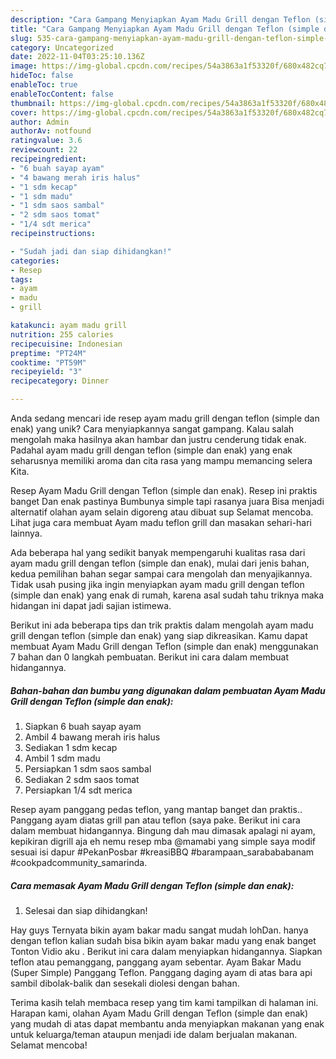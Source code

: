 ```yaml
---
description: "Cara Gampang Menyiapkan Ayam Madu Grill dengan Teflon (simple dan enak) yang Lezat"
title: "Cara Gampang Menyiapkan Ayam Madu Grill dengan Teflon (simple dan enak) yang Lezat"
slug: 535-cara-gampang-menyiapkan-ayam-madu-grill-dengan-teflon-simple-dan-enak-yang-lezat
category: Uncategorized
date: 2022-11-04T03:25:10.136Z
image: https://img-global.cpcdn.com/recipes/54a3863a1f53320f/680x482cq70/ayam-madu-grill-dengan-teflon-simple-dan-enak-foto-resep-utama.jpg
hideToc: false
enableToc: true
enableTocContent: false
thumbnail: https://img-global.cpcdn.com/recipes/54a3863a1f53320f/680x482cq70/ayam-madu-grill-dengan-teflon-simple-dan-enak-foto-resep-utama.jpg
cover: https://img-global.cpcdn.com/recipes/54a3863a1f53320f/680x482cq70/ayam-madu-grill-dengan-teflon-simple-dan-enak-foto-resep-utama.jpg
author: Admin
authorAv: notfound
ratingvalue: 3.6
reviewcount: 22
recipeingredient:
- "6 buah sayap ayam"
- "4 bawang merah iris halus"
- "1 sdm kecap"
- "1 sdm madu"
- "1 sdm saos sambal"
- "2 sdm saos tomat"
- "1/4 sdt merica"
recipeinstructions:

- "Sudah jadi dan siap dihidangkan!"
categories:
- Resep
tags:
- ayam
- madu
- grill

katakunci: ayam madu grill 
nutrition: 255 calories
recipecuisine: Indonesian
preptime: "PT24M"
cooktime: "PT59M"
recipeyield: "3"
recipecategory: Dinner

---
```





Anda sedang mencari ide resep ayam madu grill dengan teflon (simple dan enak) yang unik? Cara menyiapkannya sangat gampang. Kalau salah mengolah maka hasilnya akan hambar dan justru cenderung tidak enak. Padahal ayam madu grill dengan teflon (simple dan enak) yang enak seharusnya memiliki aroma dan cita rasa yang mampu memancing selera Kita.





Resep Ayam Madu Grill dengan Teflon (simple dan enak). Resep ini praktis banget Dan enak pastinya Bumbunya simple tapi rasanya juara Bisa menjadi alternatif olahan ayam selain digoreng atau dibuat sup Selamat mencoba. Lihat juga cara membuat Ayam madu teflon grill dan masakan sehari-hari lainnya.

Ada beberapa hal yang sedikit banyak mempengaruhi kualitas rasa dari ayam madu grill dengan teflon (simple dan enak), mulai dari jenis bahan, kedua pemilihan bahan segar sampai cara mengolah dan menyajikannya. Tidak usah pusing jika ingin menyiapkan ayam madu grill dengan teflon (simple dan enak) yang enak di rumah, karena asal sudah tahu triknya maka hidangan ini dapat jadi sajian istimewa.






Berikut ini ada beberapa tips dan trik praktis dalam mengolah ayam madu grill dengan teflon (simple dan enak) yang siap dikreasikan. Kamu dapat membuat Ayam Madu Grill dengan Teflon (simple dan enak) menggunakan 7 bahan dan 0 langkah pembuatan. Berikut ini cara dalam membuat hidangannya.

<!--inarticleads1-->

##### Bahan-bahan dan bumbu yang digunakan dalam pembuatan Ayam Madu Grill dengan Teflon (simple dan enak):

1. Siapkan 6 buah sayap ayam
1. Ambil 4 bawang merah iris halus
1. Sediakan 1 sdm kecap
1. Ambil 1 sdm madu
1. Persiapkan 1 sdm saos sambal
1. Sediakan 2 sdm saos tomat
1. Persiapkan 1/4 sdt merica


Resep ayam panggang pedas teflon, yang mantap banget dan praktis.. Panggang ayam diatas grill pan atau teflon (saya pake. Berikut ini cara dalam membuat hidangannya. Bingung dah mau dimasak apalagi ni ayam, kepikiran digrill aja eh nemu resep mba @mamabi yang simple saya modif sesuai isi dapur #PekanPosbar #kreasiBBQ #barampaan_sarabababanam #cookpadcommunity_samarinda. 

<!--inarticleads2-->

##### Cara memasak Ayam Madu Grill dengan Teflon (simple dan enak):


1. Selesai dan siap dihidangkan!

Hay guys Ternyata bikin ayam bakar madu sangat mudah lohDan. hanya dengan teflon kalian sudah bisa bikin ayam bakar madu yang enak banget Tonton Vidio aku . Berikut ini cara dalam menyiapkan hidangannya. Siapkan teflon atau pemanggang, panggang ayam sebentar. Ayam Bakar Madu (Super Simple) Panggang Teflon. Panggang daging ayam di atas bara api sambil dibolak-balik dan sesekali diolesi dengan bahan. 

Terima kasih telah membaca resep yang tim kami tampilkan di halaman ini. Harapan kami, olahan Ayam Madu Grill dengan Teflon (simple dan enak) yang mudah di atas dapat membantu anda menyiapkan makanan yang enak untuk keluarga/teman ataupun menjadi ide dalam berjualan makanan. Selamat mencoba!
